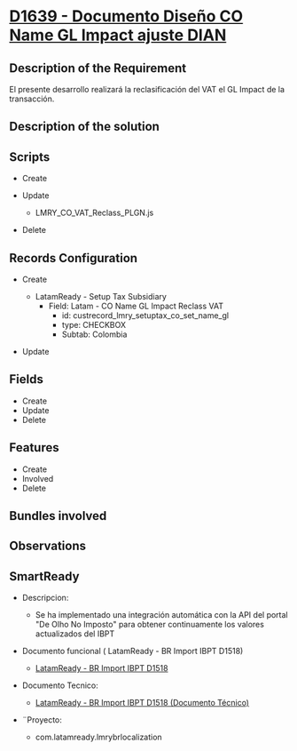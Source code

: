 # [D1639 - Documento Diseño CO Name GL Impact ajuste  DIAN](https://docs.google.com/document/d/1VgY94IcqjxbkoDOWSpe9WSMmMqTZOMSM1im8ALemxfM/edit)

## Description of the Requirement

El presente desarrollo realizará la reclasificación del VAT el GL Impact de la transacción.


## Description of the solution


## Scripts
+ Create

+ Update
    + LMRY_CO_VAT_Reclass_PLGN.js

+ Delete


## Records Configuration
+ Create
    + LatamReady - Setup Tax Subsidiary
        + Field: Latam - CO Name GL Impact Reclass VAT
            + id: custrecord_lmry_setuptax_co_set_name_gl
            + type: CHECKBOX
            + Subtab: Colombia


    
+ Update
    
## Fields
+ Create
+ Update 
+ Delete

## Features
+ Create
+ Involved
+ Delete

## Bundles involved


## Observations
 

## SmartReady

+ Descripcion:

    + Se ha implementado una integración automática con la API del portal "De Olho No Imposto" para obtener continuamente los valores actualizados del IBPT


+ Documento funcional ( LatamReady - BR Import IBPT D1518)

    + [LatamReady - BR Import IBPT D1518](https://docs.google.com/presentation/d/1UOykIUyeAT3_Drt-wbyijA6yAAkXUlny/edit#slide=id.g28b9f62f476_2_23)

+ Documento Tecnico:

    + [LatamReady - BR Import IBPT D1518 (Documento Técnico) ](https://docs.google.com/document/d/1azwkTlh9vdHVBf0G26PsN9EPUuGweKfFR7adNtxajdI/edit)

+ ¨Proyecto:

    + com.latamready.lmrybrlocalization























